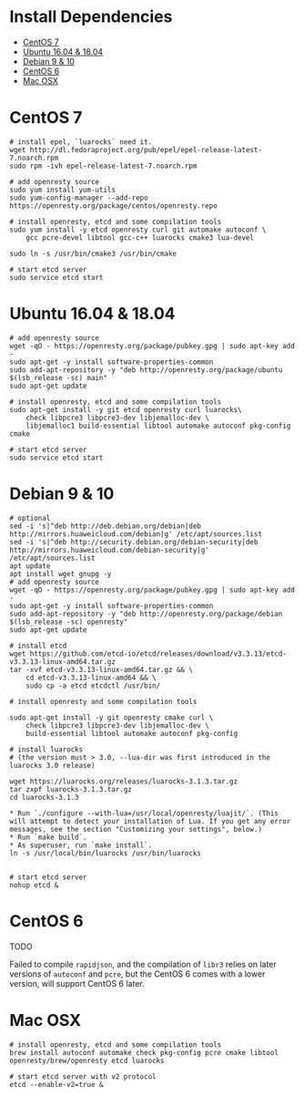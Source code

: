<!--
#
# Licensed to the Apache Software Foundation (ASF) under one or more
# contributor license agreements.  See the NOTICE file distributed with
# this work for additional information regarding copyright ownership.
# The ASF licenses this file to You under the Apache License, Version 2.0
# (the "License"); you may not use this file except in compliance with
# the License.  You may obtain a copy of the License at
#
#     http://www.apache.org/licenses/LICENSE-2.0
#
# Unless required by applicable law or agreed to in writing, software
# distributed under the License is distributed on an "AS IS" BASIS,
# WITHOUT WARRANTIES OR CONDITIONS OF ANY KIND, either express or implied.
# See the License for the specific language governing permissions and
# limitations under the License.
#
-->

# Install Dependencies

* [CentOS 7](#centos-7)
* [Ubuntu 16.04 & 18.04](#ubuntu-1604--1804)
* [Debian 9 & 10](#debian-9--10)
* [CentOS 6](#centos-6)
* [Mac OSX](#mac-osx)

CentOS 7
========

```shell
# install epel, `luarocks` need it.
wget http://dl.fedoraproject.org/pub/epel/epel-release-latest-7.noarch.rpm
sudo rpm -ivh epel-release-latest-7.noarch.rpm

# add openresty source
sudo yum install yum-utils
sudo yum-config-manager --add-repo https://openresty.org/package/centos/openresty.repo

# install openresty, etcd and some compilation tools
sudo yum install -y etcd openresty curl git automake autoconf \
    gcc pcre-devel libtool gcc-c++ luarocks cmake3 lua-devel

sudo ln -s /usr/bin/cmake3 /usr/bin/cmake

# start etcd server
sudo service etcd start
```

Ubuntu 16.04 & 18.04
====================

```shell
# add openresty source
wget -qO - https://openresty.org/package/pubkey.gpg | sudo apt-key add -
sudo apt-get -y install software-properties-common
sudo add-apt-repository -y "deb http://openresty.org/package/ubuntu $(lsb_release -sc) main"
sudo apt-get update

# install openresty, etcd and some compilation tools
sudo apt-get install -y git etcd openresty curl luarocks\
    check libpcre3 libpcre3-dev libjemalloc-dev \
    libjemalloc1 build-essential libtool automake autoconf pkg-config cmake

# start etcd server
sudo service etcd start
```

Debian 9 & 10
=============

```shell
# optional
sed -i 's|^deb http://deb.debian.org/debian|deb http://mirrors.huaweicloud.com/debian|g' /etc/apt/sources.list
sed -i 's|^deb http://security.debian.org/debian-security|deb http://mirrors.huaweicloud.com/debian-security|g' /etc/apt/sources.list
apt update
apt install wget gnupg -y
# add openresty source
wget -qO - https://openresty.org/package/pubkey.gpg | sudo apt-key add -
sudo apt-get -y install software-properties-common
sudo add-apt-repository -y "deb http://openresty.org/package/debian $(lsb_release -sc) openresty"
sudo apt-get update

# install etcd
wget https://github.com/etcd-io/etcd/releases/download/v3.3.13/etcd-v3.3.13-linux-amd64.tar.gz
tar -xvf etcd-v3.3.13-linux-amd64.tar.gz && \
    cd etcd-v3.3.13-linux-amd64 && \
    sudo cp -a etcd etcdctl /usr/bin/

# install openresty and some compilation tools

sudo apt-get install -y git openresty cmake curl \
    check libpcre3 libpcre3-dev libjemalloc-dev \
    build-essential libtool automake autoconf pkg-config

# install luarocks
# (the version must > 3.0, --lua-dir was first introduced in the luarocks 3.0 release)

wget https://luarocks.org/releases/luarocks-3.1.3.tar.gz
tar zxpf luarocks-3.1.3.tar.gz
cd luarocks-3.1.3

* Run `./configure --with-lua=/usr/local/openresty/luajit/`. (This will attempt to detect your installation of Lua. If you get any error messages, see the section "Customizing your settings", below.)
* Run `make build`.
* As superuser, run `make install`.
ln -s /usr/local/bin/luarocks /usr/bin/luarocks


# start etcd server
nohup etcd &
```

CentOS 6
========

TODO

Failed to compile `rapidjson`, and the compilation of `libr3` relies on later versions of `autoconf` and `pcre`, but the CentOS 6 comes with a lower version, will support CentOS 6 later.

Mac OSX
=======

```shell
# install openresty, etcd and some compilation tools
brew install autoconf automake check pkg-config pcre cmake libtool openresty/brew/openresty etcd luarocks

# start etcd server with v2 protocol
etcd --enable-v2=true &
```
